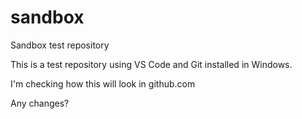 # sandbox
Sandbox test repository

This is a test repository using VS Code and Git installed in Windows.

I'm checking how this will look in github.com

Any changes?


